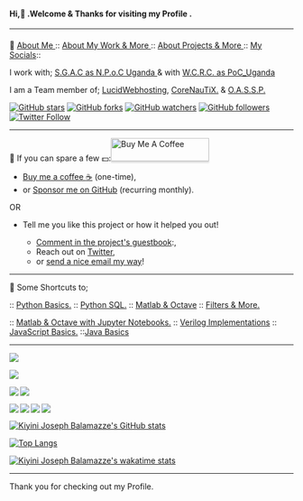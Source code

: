  #### Hi,👋 .Welcome & Thanks for visiting my Profile .
___
#### 
🌱  <a href="https://josephkb87.github.io"> About Me </a>:: <a href="https://github.com/josephkb87?tab=repositories"> About My Work  & More </a>	:: <a href="https://github.com/josephkb87?tab=projects"> About Projects & More </a> ::  <a href="https://linktr.ee/jungbasher87"> My Socials</a>::
</p>

<div>
<p> I work with; <a href="https://spacegeneration.org/regions/africa/uganda">S.G.A.C as N.P.o.C Uganda </a> & with <a href="https://wcrc.world/Files/WCRC_POC.pdf">W.C.R.C. as PoC_Uganda</a> </p>

<p> I am a Team member of; <a href="https://github.com/LUCIDWEBHOSTING">LucidWebhosting</a>, <a href="https://github.com/CORENAUTICS"> CoreNauTiX.</a> & <a href="https://github.com/OASSP"> O.A.S.S.P.</a> </p></div>

<div>

<a href="https://github.com/josephkb87/readme.md"><img src="https://img.shields.io/github/stars/josephkb87/app-privacy-policy-generator.svg?style=social&amp;label=Star" alt="GitHub stars"></a>
<a href="https://github.com/josephkb87/josephkb87.github.io/fork"><img src="https://img.shields.io/github/forks/josephkb87/josephkb87.svg?style=social&amp;label=Fork" alt="GitHub forks"></a>
<a href="https://github.com/josephkb87/josephkb87"><img src="https://img.shields.io/github/watchers/josephkb87/josephkb87.svg?style=social&amp;label=Watch" alt="GitHub watchers"></a>
<a href="https://github.com/josephkb87/josephkb87"><img src="https://img.shields.io/github/followers/josephkb87.svg?style=social&amp;label=Follow" alt="GitHub followers"></a>
<a href="https://twitter.com/josephkb87"><img src="https://img.shields.io/twitter/follow/clydekingkid.svg?style=social" alt="Twitter Follow"></a>  
</div> 

___

🌱 If you can spare a few 💵:<a href="https://www.buymeacoffee.com/josephkb87" target="_blank"><img src="https://www.buymeacoffee.com/assets/img/custom_images/orange_img.png" alt="Buy Me A Coffee" style="height: 41px !important;width: 174px !important;box-shadow: 0px 3px 2px 0px rgba(190, 190, 190, 0.5) !important;-webkit-box-shadow: 0px 3px 2px 0px rgba(190, 190, 190, 0.5) !important;" ></a>

  - [Buy me a coffee :coffee:](https://www.buymeacoffee.com/josephkb87) (one-time),
  - or [Sponsor me on GitHub](https://github.com/sponsors/josephkb87) (recurring monthly).

OR

- Tell me you like this project or how it helped you out!

  - [Comment in the project's guestbook](https://github.com/josephkb87/josephkb87?tab=repositories/issues/):,
  - Reach out on [Twitter](https://twitter.com/clydekingkid),
  - or [send a nice email my way](mailto:kiyinijoseph@gmail.com)!


___
🌱 Some Shortcuts to;

:: <a href="https://github.com/josephkb87/PythonBasics">Python Basics.</a>
:: <a href="https://github.com/josephkb87/PythonSQLDB">Python SQL.</a> 
:: <a href="https://github.com/josephkb87/Matlab_Octave">Matlab & Octave</a>
:: <a href="https://github.com/josephkb87/Filters">Filters & More. </a>

:: <a href="https://github.com/josephkb87/JuMatOct">Matlab & Octave with Jupyter Notebooks.</a>
:: <a href="https://github.com/josephkb87/VerilogBasics">Verilog Implementations</a> 
:: <a href="https://github.com/josephkb87/Java_JS_Basics_n_Projects">JavaScript Basics.</a>
::<a href="https://github.com/josephkb87/JavaBasis">Java Basics</a> </p>

___
<a href="https://github.com/josephkb87/Matlab & Octave with Jupyter Notebooks"><img align="center right" src="https://github-readme-stats.vercel.app/api/pin/?username=josephkb87&show_icons=true&show_icons=true&theme=gruvbox&repo=JuMatOct" /></a>

<a href="https://github.com/josephkb87/PythonSQLDB"><img align="center right" src="https://github-readme-stats.vercel.app/api/pin/?username=josephkb87&show_icons=true&show_icons=true&theme=gruvbox&repo=PythonSQLDB" /></a>

<a href="https://github.com/josephkb87/PythonBasics"><img align="left" src="https://github-readme-stats.vercel.app/api/pin/?username=josephkb87&show_icons=true&show_icons=true&theme=algolia&repo=PythonBasics" /></a> 

<a href="https://github.com/josephkb87/Matlab_Octave"><img align="center right" src="https://github-readme-stats.vercel.app/api/pin/?username=josephkb87&show_icons=true&show_icons=true&theme=gruvbox&repo=Matlab_Octave" /></a>

<a href="https://github.com/josephkb87/Filters">
  <img align="left" src="https://github-readme-stats.vercel.app/api/pin/?username=josephkb87&show_icons=true&show_icons=true&theme=solarized-dark&repo=Filters" /></a> 

<a href="https://github.com/josephkb87/JuMatOct">
  <img align="left" src="https://github-readme-stats.vercel.app/api/pin/?username=josephkb87&show_icons=true&show_icons=true&theme=nightowl&repo=JuMatOct" /></a>

<a href="https://github.com/josephkb87/VerilogBasics">
  <img align="center left" src="https://github-readme-stats.vercel.app/api/pin/?username=josephkb87&show_icons=true&show_icons=true&theme=&repo=VerilogBasics" />
</a> <a href="https://github.com/josephkb87/Java_JS_Basics_n_Projects">
  <img align="left" src="https://github-readme-stats.vercel.app/api/pin/?username=josephkb87&show_icons=true&show_icons=true&theme=solarized-light&repo=Java_JS_Basics_n_Projects" />
</a>


  [![Kiyini Joseph Balamazze's GitHub stats](https://github-readme-stats.vercel.app/api?username=josephkb87&show_icons=true&show_icons=true&theme=synthwave&show_icons=true)](https://github.com/josephkb87/github-readme-stats)

 [![Top Langs](https://github-readme-stats.vercel.app/api/top-langs/?username=josephkb87&show_icons=true&theme=tokyonight&langs_count=10&layout=compact)](https://github.com/josephkb87/github-readme-stats) 
 
 [![Kiyini Joseph Balamazze's wakatime stats](https://github-readme-stats.vercel.app/api/wakatime?username=HermesWraith&langs_count=10&layout=compact&show_icons=true&show_icons=true&theme=buefy&show_icons=true)](https://github.com/josephkb87/github-readme-stats)
 
 
  <!--START_SECTION:waka-->

  <!--END_SECTION:waka-->
 ___
Thank you for checking out my Profile.
   <!---
  josephkb87/josephkb87 is a ✨ special ✨ repository because its `README.md` (this file) appears on your GitHub profile.
  You can click the Preview link to take a look at your changes.
   --->
